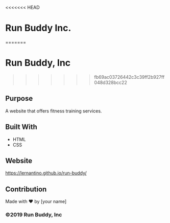 <<<<<<< HEAD
# Run Buddy Inc.
=======
# Run Buddy, Inc
>>>>>>> fb69ac03726442c3c39ff2b927ff048d328bcc22

## Purpose
A website that offers fitness training services. 

## Built With
* HTML
* CSS

## Website
https://lernantino.github.io/run-buddy/

## Contribution
Made with ❤️ by [your name]

### ©️2019 Run Buddy, Inc 
